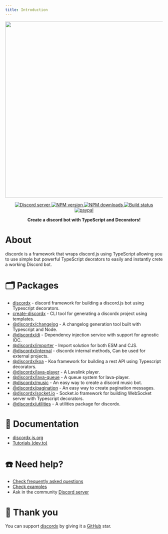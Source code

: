 ```yaml
---
title: Introduction
---
```


<div>
  <p align="center">
    <img src="https://discordx.js.org/discordx.svg" width="564" />
  </p>
  <p align="center">
    <a href="https://discordx.js.org/discord" class="badge">
      <img
        src="https://img.shields.io/discord/874802018361950248?color=5865F2&logo=discord&logoColor=white"
        alt="Discord server"
      />
    </a>
    <a href="https://www.npmjs.com/package/discordx" class="badge">
      <img
        src="https://img.shields.io/npm/v/discordx.svg?maxAge=3600"
        alt="NPM version"
      />
    </a>
    <a href="https://www.npmjs.com/package/discordx" class="badge">
      <img
        src="https://img.shields.io/npm/dt/discordx.svg?maxAge=3600"
        alt="NPM downloads"
      />
    </a>
    <a href="https://github.com/discordx-ts/discordx/actions" class="badge">
      <img
        src="https://github.com/discordx-ts/discordx/workflows/Build/badge.svg"
        alt="Build status"
      />
    </a>
    <a href="https://www.paypal.me/vijayxmeena" class="badge">
      <img
        src="https://img.shields.io/badge/donate-paypal-F96854.svg"
        alt="paypal"
      />
    </a>
  </p>
  <p align="center">
    <b> Create a discord bot with TypeScript and Decorators! </b>
  </p>
</div>

# About

discordx is a framework that wraps discord.js using TypeScript allowing you to use simple but powerful TypeScript deorators to easily and instantly crete a working Discord bot.

# 🗂 Packages

- [discordx](./packages/discordx/README.md) - discord framework for building a discord.js bot using Typescript decorators.
- [create-discordx](./packages/create-discordx/README.md) - CLI tool for generating a discordx project using templates.
- [@discordx/changelog](./packages/changelog/README.md) - A changelog generation tool built with Typescript and Node.
- [@discordx/di](./packages/di/README.md) - Dependency injection service with support for agnostic IOC.
- [@discordx/importer](./packages/importer/README.md) - Import solution for both ESM and CJS.
- [@discordx/internal](./packages/internal/README.md) - discordx internal methods, Can be used for external projects.
- [@discordx/koa](./packages/koa/README.md) - Koa framework for building a rest API using Typescript decorators.
- [@discordx/lava-player](./packages/lava-player/README.md) - A Lavalink player.
- [@discordx/lava-queue](./packages/lava-queue/README.md) - A queue system for lava-player.
- [@discordx/music](./packages/music/README.md) - An easy way to create a discord music bot.
- [@discordx/pagination](./packages/pagination/README.md) - An easy way to create pagination messages.
- [@discordx/socket.io](./packages/socket.io/README.md) - Socket.io framework for building WebSocket server with Typescript decorators.
- [@discordx/utilities](./packages/utilities/README.md) - A utilities package for discordx.

# 📜 Documentation

- [discordx.js.org](https://discordx.js.org)
- [Tutorials (dev.to)](https://dev.to/oceanroleplay/series/14317)

# ☎️ Need help?

- [Check frequently asked questions](https://discordx.js.org/docs/faq)
- [Check examples](https://github.com/discordx-ts/discordx/tree/main/packages/discordx/examples)
- Ask in the community [Discord server](https://discordx.js.org/discord)

# 💖 Thank you

You can support [discordx](https://www.npmjs.com/package/discordx) by giving it a [GitHub](https://github.com/discordx-ts/discordx) star.
